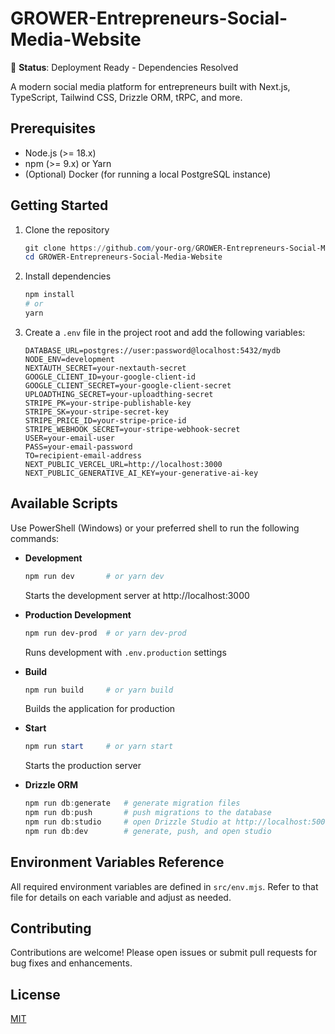 # GROWER-Entrepreneurs-Social-Media-Website

🚀 **Status**: Deployment Ready - Dependencies Resolved

A modern social media platform for entrepreneurs built with Next.js, TypeScript, Tailwind CSS, Drizzle ORM, tRPC, and more.

## Prerequisites

- Node.js (>= 18.x)
- npm (>= 9.x) or Yarn
- (Optional) Docker (for running a local PostgreSQL instance)

## Getting Started

1. Clone the repository
   ```powershell
   git clone https://github.com/your-org/GROWER-Entrepreneurs-Social-Media-Website.git
   cd GROWER-Entrepreneurs-Social-Media-Website
   ```

2. Install dependencies
   ```powershell
   npm install
   # or
   yarn
   ```

3. Create a `.env` file in the project root and add the following variables:
   ```env
   DATABASE_URL=postgres://user:password@localhost:5432/mydb
   NODE_ENV=development
   NEXTAUTH_SECRET=your-nextauth-secret
   GOOGLE_CLIENT_ID=your-google-client-id
   GOOGLE_CLIENT_SECRET=your-google-client-secret
   UPLOADTHING_SECRET=your-uploadthing-secret
   STRIPE_PK=your-stripe-publishable-key
   STRIPE_SK=your-stripe-secret-key
   STRIPE_PRICE_ID=your-stripe-price-id
   STRIPE_WEBHOOK_SECRET=your-stripe-webhook-secret
   USER=your-email-user
   PASS=your-email-password
   TO=recipient-email-address
   NEXT_PUBLIC_VERCEL_URL=http://localhost:3000
   NEXT_PUBLIC_GENERATIVE_AI_KEY=your-generative-ai-key
   ```

## Available Scripts

Use PowerShell (Windows) or your preferred shell to run the following commands:

- **Development**
  ```powershell
  npm run dev       # or yarn dev
  ```
  Starts the development server at http://localhost:3000

- **Production Development**
  ```powershell
  npm run dev-prod  # or yarn dev-prod
  ```
  Runs development with `.env.production` settings

- **Build**
  ```powershell
  npm run build     # or yarn build
  ```
  Builds the application for production

- **Start**
  ```powershell
  npm run start     # or yarn start
  ```
  Starts the production server

- **Drizzle ORM**
  ```powershell
  npm run db:generate   # generate migration files
  npm run db:push       # push migrations to the database
  npm run db:studio     # open Drizzle Studio at http://localhost:5000
  npm run db:dev        # generate, push, and open studio
  ```

## Environment Variables Reference

All required environment variables are defined in `src/env.mjs`. Refer to that file for details on each variable and adjust as needed.

## Contributing

Contributions are welcome! Please open issues or submit pull requests for bug fixes and enhancements.

## License

[MIT](https://opensource.org/licenses/MIT)